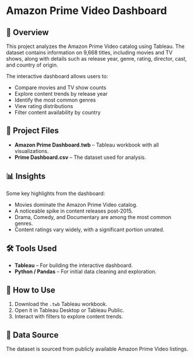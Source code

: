 # Amazon Prime Video Dashboard

## 📌 Overview
This project analyzes the Amazon Prime Video catalog using Tableau. The dataset contains information on 9,668 titles, including movies and TV shows, along with details such as release year, genre, rating, director, cast, and country of origin.

The interactive dashboard allows users to:
- Compare movies and TV show counts
- Explore content trends by release year
- Identify the most common genres
- View rating distributions
- Filter content availability by country

## 📂 Project Files
- **Amazon Prime Dashboard.twb** – Tableau workbook with all visualizations.
- **Prime Dashboard.csv** – The dataset used for analysis.

## 📊 Insights
Some key highlights from the dashboard:
- Movies dominate the Amazon Prime Video catalog.
- A noticeable spike in content releases post-2015.
- Drama, Comedy, and Documentary are among the most common genres.
- Content ratings vary widely, with a significant portion unrated.

## 🛠 Tools Used
- **Tableau** – For building the interactive dashboard.
- **Python / Pandas** – For initial data cleaning and exploration.

## 🚀 How to Use
1. Download the `.twb` Tableau workbook.
2. Open it in Tableau Desktop or Tableau Public.
3. Interact with filters to explore content trends.

## 📜 Data Source
The dataset is sourced from publicly available Amazon Prime Video listings.
